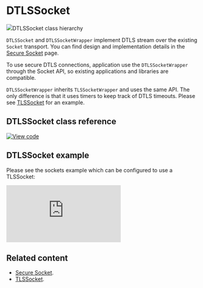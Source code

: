 # DTLSSocket

<span class="images">![](https://os.mbed.com/docs/mbed-os/v6.14/mbed-os-api-doxy/class_d_t_l_s_socket.png)<span>DTLSSocket class hierarchy</span></span>

`DTLSSocket` and `DTLSSocketWrapper` implement DTLS stream over the existing `Socket` transport. You can find design and implementation details in the [Secure Socket](../apis/secure-socket.html) page.

To use secure DTLS connections, application use the `DTLSSocketWrapper` through the Socket API, so existing applications and libraries are compatible.

`DTLSSocketWrapper` inherits `TLSSocketWrapper` and uses the same API. The only difference is that it uses timers to keep track of DTLS timeouts. Please see [TLSSocket](../apis/tlssocket.html) for an example.

## DTLSSocket class reference

[![View code](https://www.mbed.com/embed/?type=library)](https://os.mbed.com/docs/mbed-os/v6.14/mbed-os-api-doxy/class_d_t_l_s_socket.html)

## DTLSSocket example

Please see the sockets example which can be configured to use a TLSSocket:

[![View code](https://github.com/ARMmbed/mbed-os-example-sockets/blob/mbed-os-6.14.0/source/main.cpp)](https://github.com/ARMmbed/mbed-os-example-sockets/blob/mbed-os-6.14.0/source/main.cpp)

## Related content

- [Secure Socket](../apis/secure-socket.html).
- [TLSSocket](../apis/tlssocket.html).
